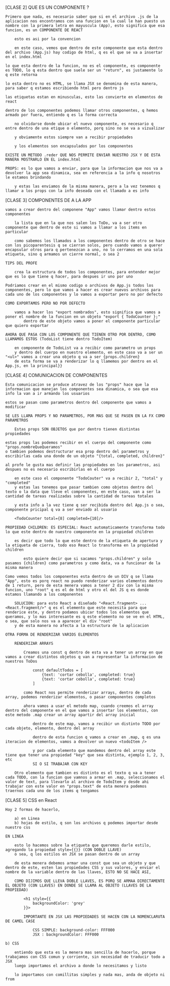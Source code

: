 [CLASE 2] QUE ES UN COMPONENTE ?

    Primero que nada, es necesario saber que si en el archivo .js de la aplicacion nos encontramos con una funcion en la cual le han puesto un nombre con la primera letra en mayuscula (App), esto significa que esa funcion, es un COMPONENTE DE REACT

        esto es asi por la convencion

        en este caso, vemos que dentro de este componente que esta dentro del archivo (App.js) hay codigo de html, q es el que se va a insertar en el index.html

    lo que esta dentro de la funcion, no es el componente, es componente es TODO, lo q esta dentro que suele ser un "return", es justamente lo q este retorna

    lo esta dentro no es HTML, se llama JSX se denomina de esta manera, para saber q estamos escribiendo html pero dentro js

    las etiquetas estan en minusculas, esto las convierte en elementos de react

    dentro de los componentes podemos llamar otros componentes, q hemos armado por fuera, entiendo q es la forma correcta

        no olvidarse donde ubicar el nuevo componente, es necesario q entre dentro de una etique o elemento, porq sino no se va a vizualizar

        y obviamente estos siempre van a recibir propiedades

        y los elementos son encapsulados por los componentes

    EXISTE UN METODO .reder QUE NOS PERMITE ENVIAR NUESTRO JSX Y DE ESTA MANERA MOSTRARLO EN EL index.html

    PROPS: es lo que vamos a enviar, para que la informacion que nos va a devolver la app sea dinamica, sea en referencia a la info q nosotros le estamos brindando

        y estas las enviamos de la misma manera, pero a la vez tenemos q llamar a los props con la info deseada con el llamado a es info

[CLASE 3] COMPONENTES DE A LA APP

    vamos a crear dentro del componene "App" vamos llamar dentro estos componentes

        la lista que en la que nos salen los ToDo, va a ser otro componente que dentro de este si vamos a llamar a los items en particular

        como sabemos los llamados a los componentes dentro de otro se hace con los picoparentesis q se cierran solos, pero cuando vamos a querer encapsular otros para q pertenezcan a uno, no lo cerramos en una sola etiqueta, sino q armamos un cierre normal, o sea 2 

    TIPS DEL PROFE

        crea la estructura de todos los componentes, para entender mejor que es lo que tiene q hacer, para despues ir uno por uno

    Podriamos crear en el mismo codigo o archivos de App.js todos los componentes, pero lo que vamos a hacer es crear nuevos archivos para cada uno de los componentes y lo vamos a exportar pero no por defecto

    COMO EXPORTAMOS PERO NO POR DEFECTO

        vamos a hacer los "export nombrados", esto significa que vamos a poner el nombre de la funcion en un objeto "export { TodoCounter };" 
            dentro de este objeto vamos a poner el componente particular que quiero exportar

    AHORA QUE PASA CON LOS COMPONENTE QUE TIENEN OTRO POR DENTRO, COMO LLAMAMOS ESTOS (TodoList tiene dentro TodoItem)

        en componente de TodoList va a recibir como parametro un props
        y dentro del cuerpo en nuestro elemento, en este caso va a ser un "<ul>" vamos a crear una objeto q va a ser {props.children}
        de esta forma se va a renderizar lo q llamemos por dentro en el App.js, en la principal}}

[CLASE 4] COMUNICACION DE COMPONENTES

    Esta comunicacion se produce atravez de los "props" hace que la informacion que manejan los componentes sea dinamica, o sea que esa info la van a ir armando los usuarios

    estos se pasan como parametros dentro del componente que vamos a modificar

    SE LES LLAMA PROPS Y NO PARAMETROS, POR MAS QUE SE PASEN EN LA FX COMO PARAMETROS

        Estas props SON OBJETOS que por dentro tienen distintas propiedades

    estas props las podemos recibir en el cuerpo del componente como "props.nombreQueQueramos"
    o tambien podemos destructurar esa prop dentro del parametros y escribirlas cada una donde de un objeto "{total, completed, children}"

    al profe le gusta mas definir las propiedades en los parametros, asi despues no es necesario escribirlas en el cuerpo

        en este caso el componente "TodoCouter" va a recibir 2, "total" y "completed" 
        y estas las tenemos que pasar tambien como objetos dentro del texto o la data que lleve el componentes, en este caso, van a ser la cantidad de tareas realizadas sobre la cantidad de tareas totales

        y esta info a la vez tiene q ser recibida dentro del App.js o sea, componente pricipal q va a ser enviado al usuario

        <TodoCounter total={8] completed={10]/>

    PROPIEDAD CHILDREN: ES ESPECIAL: React automaticamente transforma todo lo que este dentro de nuestro componente en la propiedad children

        es decir que todo lo que este dentro de la etiqueta de apertura y la etiqueta de cierra, todo eso React lo transforma en la propiedad children

            esto quiere decir que si sacamos "props.children" y solo pasamos {children} como parametros y como data, va a funcionar de la misma manera

    Como vemos todos los componentes esta dentro de un DIV q se llama "App", esto es porq react no puedo renderizar varios elementos dentro de 1 return, pero de esta menera vamos a tener 2 div con la misma funcion, uno "root" q es el de html y otro el del JS q es donde estamos llamando a los componentes

        SOLUCION: para esto React a diseñado "<React.fragment> ... <React.fragment/>" q es el elemento que este necesita para que renderice este, y dentro podamos ubicar todos los elementos que queramos, y lo mas interesante es q este elemento no se ve en el HTML, o sea, que solo nos va a aparecer el div "root"
        y de esta manera no afecta a la estructura de la aplicacion

    OTRA FORMA DE RENDERIZAR VARIOS ELEMENTOS

        RENDERIZAR ARRAYS 

            Creamos una const q dentro de esta va a tener un array en que vamos a crear distintos objetos q van a representar la informacion de nuestros ToDos 

                const defaultTodos = [
                    {text: 'cortar cebolla', completed: true}
                    {text: 'cortar cebolla', completed: true}
                ]

            como React nos permite renderizar arrays, dentro de cada array, podemos renderizar elementos, o pasar componentes completos

            ahora vamos a usar el metodo map, cuando creemos el array dentro del componente en el que vamos a insertar los elementos, con este metodo .map crear un array apartir del array inicial

                dentro de este map, vamos a recibir un distinto TODO por cada objeto, elemento, dentro del array

                dentro de esta funcion q vamos a crear en .map, q es una iteracion de elementos, vamos a devolver un nuevo <todoItem />
    
                y por cada elemento que mandemos dentro del array este tiene que tener una propiedad "key" que sea distinta, ejemplo 1, 2, 3, etc
                SI O SI TRABAJAR CON KEY

        Otro elemento que tambien es distinto es el texto q va a tener cada TODO, con la funcion que vamnos a armar en .map, seleccionamos el valor de text, para llevarlo al archivo de TodoItem y desde ahi trabajar con este valor en "props.text" de esta menera podemos traernos cada uno de los items q tengamos

[CLASE 5] CSS en React

    Hay 2 formas de hacerlo, 

        a) en Linea
        b) hojas de estilo, q son los archivos q podemos importar desde nuestro css

    EN LINEA

        esto lo hacemos sobre la etiqueta que queremos darle estilo, agregando la propiedad style={{}} (CON DOBLE LLAVE)
        o sea, q los estilos en JSX se pasan dentro de un array

        de esta menera debemos armar una const que sea un objeto y que dentro de este, esten las propiedades CSS y sus valores, y enviar el nombre de la variable dentro de las llaves, ESTO NO SE HACE ASI,

        COMO DIJIMOS QUE LLEVA DOBLE LLAVES, ES PORQ SE ARMAA DIRECTAMENTE EL OBJETO (CON LLAVES) EN DONDE SE LLAMA AL OBJETO (LLAVES DE LA PROPIEDAD)

            <h1 style={{ 
                backgroundColor: 'grey'
            }}>

            IMPORTANTE EN JSX LAS PROPIEDADES SE HACEN CON LA NOMENCLARUTA DE CAMEL CASE 

                CSS SIMPLE: background-color: FFF000 
                JSX : backgroundColor: FFF000

    b) CSS

        entiendo que esta es la menera mas sencilla de hacerlo, porque trabajamos con CSS comun y corriente, sin necesidad de traducir todo a JSX
        luego importamos el archivo a donde lo necesitamos y listo

        lo importamos con comillitas simples y nada mas, anda de objeto ni from